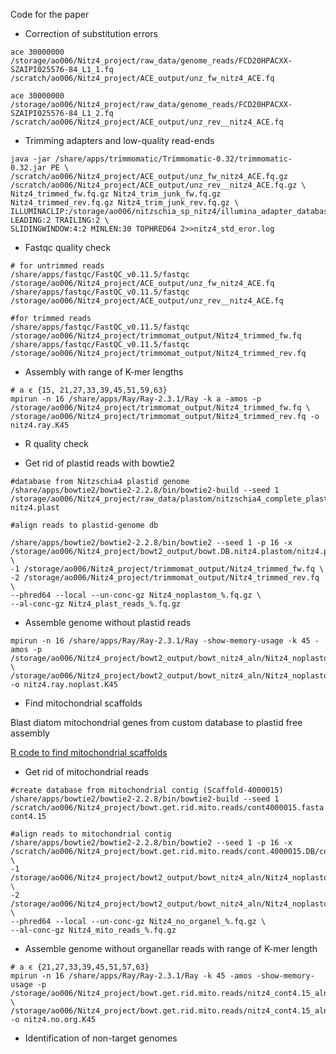 Code for the paper



- Correction of substitution errors


```
ace 30000000 /storage/ao006/Nitz4_project/raw_data/genome_reads/FCD20HPACXX-SZAIPI025576-84_L1_1.fq /scratch/ao006/Nitz4_project/ACE_output/unz_fw_nitz4_ACE.fq

ace 30000000 /storage/ao006/Nitz4_project/raw_data/genome_reads/FCD20HPACXX-SZAIPI025576-84_L1_2.fq /scratch/ao006/Nitz4_project/ACE_output/unz_rev__nitz4_ACE.fq
```



- Trimming adapters and low-quality read-ends


```
java -jar /share/apps/trimmomatic/Trimmomatic-0.32/trimmomatic-0.32.jar PE \
/scratch/ao006/Nitz4_project/ACE_output/unz_fw_nitz4_ACE.fq.gz /scratch/ao006/Nitz4_project/ACE_output/unz_rev__nitz4_ACE.fq.gz \
Nitz4_trimmed_fw.fq.gz Nitz4_trim_junk_fw.fq.gz Nitz4_trimmed_rev.fq.gz Nitz4_trim_junk_rev.fq.gz \
ILLUMINACLIP:/storage/ao006/nitzschia_sp_nitz4/illumina_adapter_database/TruSeq_adapters.fa:2:40:15 LEADING:2 TRAILING:2 \
SLIDINGWINDOW:4:2 MINLEN:30 TOPHRED64 2>>nitz4_std_eror.log
```


- Fastqc quality check


```
# for untrimmed reads
/share/apps/fastqc/FastQC_v0.11.5/fastqc /storage/ao006/Nitz4_project/ACE_output/unz_fw_nitz4_ACE.fq
/share/apps/fastqc/FastQC_v0.11.5/fastqc /storage/ao006/Nitz4_project/ACE_output/unz_rev__nitz4_ACE.fq

#for trimmed reads
/share/apps/fastqc/FastQC_v0.11.5/fastqc /storage/ao006/Nitz4_project/trimmomat_output/Nitz4_trimmed_fw.fq
/share/apps/fastqc/FastQC_v0.11.5/fastqc /storage/ao006/Nitz4_project/trimmomat_output/Nitz4_trimmed_rev.fq
```

- Assembly with range of K-mer lengths

```
# a є {15, 21,27,33,39,45,51,59,63}
mpirun -n 16 /share/apps/Ray/Ray-2.3.1/Ray -k a -amos -p /storage/ao006/Nitz4_project/trimmomat_output/Nitz4_trimmed_fw.fq \
/storage/ao006/Nitz4_project/trimmomat_output/Nitz4_trimmed_rev.fq -o nitz4.ray.K45
```
- R quality check

- Get rid of plastid reads with bowtie2

```
#database from Nitzschia4 plastid genome
/share/apps/bowtie2/bowtie2-2.2.8/bin/bowtie2-build --seed 1 /storage/ao006/Nitz4_project/raw_data/plastom/nitzschia4_complete_plastom.fa nitz4.plast

#align reads to plastid-genome db

/share/apps/bowtie2/bowtie2-2.2.8/bin/bowtie2 --seed 1 -p 16 -x /storage/ao006/Nitz4_project/bowt2_output/bowt.DB.nitz4.plastom/nitz4.plast \
-1 /storage/ao006/Nitz4_project/trimmomat_output/Nitz4_trimmed_fw.fq \
-2 /storage/ao006/Nitz4_project/trimmomat_output/Nitz4_trimmed_rev.fq \
--phred64 --local --un-conc-gz Nitz4_noplastom_%.fq.gz \
--al-conc-gz Nitz4_plast_reads_%.fq.gz

```
- Assemble genome without plastid reads

```
mpirun -n 16 /share/apps/Ray/Ray-2.3.1/Ray -show-memory-usage -k 45 -amos -p /storage/ao006/Nitz4_project/bowt2_output/bowt_nitz4_aln/Nitz4_noplastom_1.fq  \
/storage/ao006/Nitz4_project/bowt2_output/bowt_nitz4_aln/Nitz4_noplastom_2.fq  -o nitz4.ray.noplast.K45
```

- Find mitochondrial scaffolds


Blast diatom mitochondrial genes from custom database to plastid free assembly


[R code to find mitochondrial scaffolds ](https://github.com/Nastassiia/Nitz4_annot_paper/blob/master/gene.fold.names.md)




- Get rid of mitochondrial reads

```
#create database from mitochondrial contig (Scaffold-4000015)
/share/apps/bowtie2/bowtie2-2.2.8/bin/bowtie2-build --seed 1 /scratch/ao006/Nitz4_project/bowt.get.rid.mito.reads/cont4000015.fasta cont4.15

#align reads to mitochondrial contig
/share/apps/bowtie2/bowtie2-2.2.8/bin/bowtie2 --seed 1 -p 16 -x /scratch/ao006/Nitz4_project/bowt.get.rid.mito.reads/cont.4000015.DB/cont4.15 \
-1 /storage/ao006/Nitz4_project/bowt2_output/bowt_nitz4_aln/Nitz4_noplastom_1.fq.gz \
-2 /storage/ao006/Nitz4_project/bowt2_output/bowt_nitz4_aln/Nitz4_noplastom_2.fq.gz \
--phred64 --local --un-conc-gz Nitz4_no_organel_%.fq.gz \
--al-conc-gz Nitz4_mito_reads_%.fq.gz

```

- Assemble genome without organellar reads with range of K-mer length

```
# a є {21,27,33,39,45,51,57,63}
mpirun -n 16 /share/apps/Ray/Ray-2.3.1/Ray -k 45 -amos -show-memory-usage -p /storage/ao006/Nitz4_project/bowt.get.rid.mito.reads/nitz4_cont4.15_aln/Nitz4_no_organel_1.fq \
/storage/ao006/Nitz4_project/bowt.get.rid.mito.reads/nitz4_cont4.15_aln/Nitz4_no_organel_2.fq  -o nitz4.no.org.K45

```

- Identification of non-target genomes
